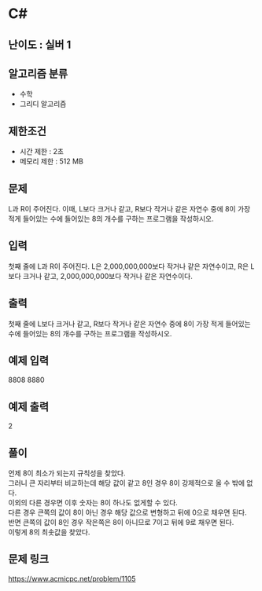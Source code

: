 # C#

## 난이도 : 실버 1

## 알고리즘 분류
  - 수학
  - 그리디 알고리즘

## 제한조건
  - 시간 제한 : 2초
  - 메모리 제한 : 512 MB

## 문제
L과 R이 주어진다. 이때, L보다 크거나 같고, R보다 작거나 같은 자연수 중에 8이 가장 적게 들어있는 수에 들어있는 8의 개수를 구하는 프로그램을 작성하시오.<br/>


## 입력
첫째 줄에 L과 R이 주어진다. L은 2,000,000,000보다 작거나 같은 자연수이고, R은 L보다 크거나 같고, 2,000,000,000보다 작거나 같은 자연수이다.<br/>


## 출력
첫째 줄에 L보다 크거나 같고, R보다 작거나 같은 자연수 중에 8이 가장 적게 들어있는 수에 들어있는 8의 개수를 구하는 프로그램을 작성하시오.<br/>


## 예제 입력
8808 8880<br/>


## 예제 출력
2<br/>


## 풀이
언제 8이 최소가 되는지 규칙성을 찾았다.<br/>
그러니 큰 자리부터 비교하는데 해당 값이 같고 8인 경우 8이 강제적으로 올 수 밖에 없다.<br/>
이외의 다른 경우면 이후 숫자는 8이 하나도 없게할 수 있다.<br/>
다른 경우 큰쪽의 값이 8이 아닌 경우 해당 값으로 변형하고 뒤에 0으로 채우면 된다.<br/>
반면 큰쪽의 값이 8인 경우 작은쪽은 8이 아니므로 7이고 뒤에 9로 채우면 된다.<br/>
이렇게 8의 최솟값을 찾았다.<br/>


## 문제 링크
https://www.acmicpc.net/problem/1105